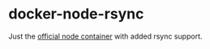# docker-node-rsync

Just the [official node container](https://hub.docker.com/_/node/) with added rsync support.

